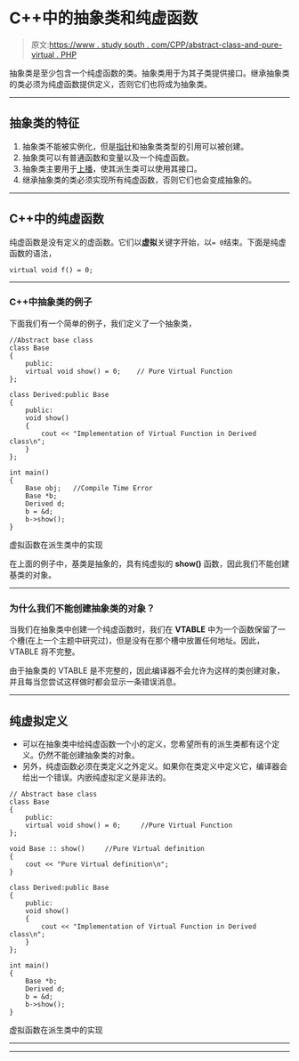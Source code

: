 # C++中的抽象类和纯虚函数

> 原文:[https://www . study south . com/CPP/abstract-class-and-pure-virtual . PHP](https://www.studytonight.com/cpp/abstract-class-and-pure-virtual.php)

抽象类是至少包含一个纯虚函数的类。抽象类用于为其子类提供接口。继承抽象类的类必须为纯虚函数提供定义，否则它们也将成为抽象类。

* * *

## 抽象类的特征

1.  抽象类不能被实例化，但是[指针](/c/pointers-in-c.php)和抽象类类型的引用可以被创建。
2.  抽象类可以有普通函数和变量以及一个纯虚函数。
3.  抽象类主要用于[上播](upcasting.php)，使其派生类可以使用其接口。
4.  继承抽象类的类必须实现所有纯虚函数，否则它们也会变成抽象的。

* * *

## C++中的纯虚函数

纯虚函数是没有定义的虚函数。它们以**虚拟**关键字开始，以`= 0`结束。下面是纯虚函数的语法，

```
virtual void f() = 0;
```

* * *

### C++中抽象类的例子

下面我们有一个简单的例子，我们定义了一个抽象类，

```
//Abstract base class
class Base          
{
    public:
    virtual void show() = 0;    // Pure Virtual Function
};

class Derived:public Base
{
    public:
    void show()
    { 
        cout << "Implementation of Virtual Function in Derived class\n"; 
    }
};

int main()
{
    Base obj;   //Compile Time Error
    Base *b;
    Derived d;
    b = &d;
    b->show();
} 
```

虚拟函数在派生类中的实现

在上面的例子中，基类是抽象的，具有纯虚拟的 **show()** 函数，因此我们不能创建基类的对象。

* * *

### 为什么我们不能创建抽象类的对象？

当我们在抽象类中创建一个纯虚函数时，我们在 **VTABLE** 中为一个函数保留了一个槽(在上一个主题中研究过)，但是没有在那个槽中放置任何地址。因此，VTABLE 将不完整。

由于抽象类的 VTABLE 是不完整的，因此编译器不会允许为这样的类创建对象，并且每当您尝试这样做时都会显示一条错误消息。

* * *

## 纯虚拟定义

*   可以在抽象类中给纯虚函数一个小的定义，您希望所有的派生类都有这个定义。仍然不能创建抽象类的对象。
*   另外，纯虚函数必须在类定义之外定义。如果你在类定义中定义它，编译器会给出一个错误。内嵌纯虚拟定义是非法的。

```
// Abstract base class
class Base         
{
    public:
    virtual void show() = 0;     //Pure Virtual Function
};

void Base :: show()     //Pure Virtual definition
{
    cout << "Pure Virtual definition\n";
}

class Derived:public Base
{
    public:
    void show()
    { 
        cout << "Implementation of Virtual Function in Derived class\n"; 
    }
};

int main()
{
    Base *b;
    Derived d;
    b = &d;
    b->show();
} 
```

虚拟函数在派生类中的实现

* * *

* * *